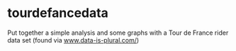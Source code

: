 # tourdefancedata

Put together a simple analysis and some graphs with a Tour de France rider data set (found via www.data-is-plural.com/) 
